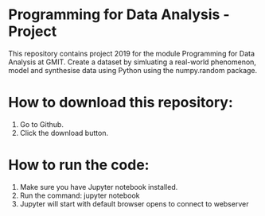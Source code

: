 # Programming for Data Analysis -Project

This repository contains project 2019 for the module Programming for Data Analysis at GMIT. Create a dataset by simluating a real-world phenomenon, model and synthesise data using Python using the numpy.random package.

# How to download this repository:

1. Go to Github.
2. Click the download button.

# How to run the code:

1. Make sure you have Jupyter notebook installed.
2. Run the command: jupyter notebook
3. Jupyter will start with default browser opens to connect to webserver